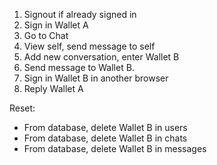 1. Signout if already signed in
2. Sign in Wallet A
3. Go to Chat
4. View self, send message to self
5. Add new conversation, enter Wallet B
6. Send message to Wallet B.
8. Sign in Wallet B in another browser
9.  Reply Wallet A

Reset:
- From database, delete Wallet B in users
- From database, delete Wallet B in chats
- From database, delete Wallet B in messages

